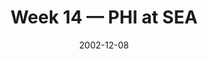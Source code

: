 ---
layout: game
title: Week 14 — PHI at SEA
season: 2002
game_id: 2002_14_PHI_SEA
week: 14
date: 2002-12-08
home_team: SEA
away_team: PHI
final_home: 
final_away: 
pbp_url: /assets/data/pbp/2002/2002_14_PHI_SEA.csv.gz
---